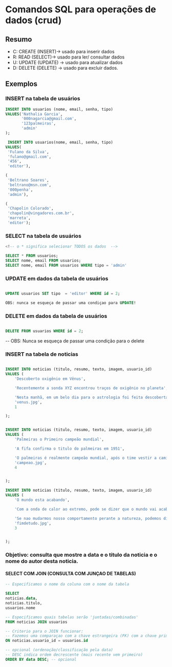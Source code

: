 # Comandos SQL para operações de dados (crud)

## Resumo 

- C: CREATE (INSERT)-> usado para inserir dados
- R: READ (SELECT)-> usado para ler/ consultar dados 
- U: UPDATE (UPDATE) -> usado para atualizar dados
- D: DELETE (DELETE) -> usado para excluir dados.

## Exemplos

### INSERT na tabela de usuários 
```sql 
INSERT INTO usuarios (nome, email, senha, tipo)
VALUES('Nathalia Garcia',
       '000nagarcia@gmail.com',
       '123palmeiras',
       'admin'
);

 INSERT INTO usuarios(nome, email, senha, tipo)
VALUES(
 'Fulano da Silva',
 'fulano@gmail.com',
 '456',
 'editor'),

(
 'Beltrano Soares',
 'beltrano@msn.com',
 '000penha',
 'admin'), 

(
 'Chapolin Colorado',
 'chapolin@vingadores.com.br',
 'marreta',
 'editor');

```
### SELECT na tabela de usuários 
```sql
<!-- o * significa selecionar TODOS os dados  -->

SELECT * FROM usuarios; 
SELECT nome, email FROM usuarios; 
SELECT nome, email FROM usuarios WHERE tipo = 'admin'
```
### UPDATE em dados da tabela de usuários
```sql

UPDATE usuarios SET tipo  = 'editor' WHERE id = 2;

OBS: nunca se esqueça de passar uma condiçao para UPDATE!
```
### DELETE em dados da tabela de usuários 
```sql

DELETE FROM usuarios WHERE id = 2;
```
-- OBS: Nunca se esqueça de passar uma condição para o delete


### INSERT na tabela de noticias 
```sql

INSERT INTO noticias (titulo, resumo, texto, imagem, usuario_id)
VALUES (
    'Descoberto oxigênio em Vênus',

    'Recentemente a sonda XYZ encontrou traços de oxigênio no planeta',

    'Nesta manhã, em um belo dia para o astrologia foi feita descoberta incrivél e muito bacana e legal sobre tudo que se pode imaginar no havai um cara pegou uma onda e subiu dropando e chegou em vênus conseguindo respirtar e assim feito a descoberta.', 
    'venus.jpg', 
    1

);


INSERT INTO noticias (titulo, resumo, texto, imagem, usuario_id)
VALUES (
    'Palmeiras o Primeiro campeão mundial',

    'A fifa confirma o titulo do palmeiras em 1951',

    'O palmeiras é realmente campeão mundial, após o time vestir a camisa da seleçao brasileira e ganhar o campeonarto de um time europeu, conclui que , sim o palmeiras tem mundial. ', 
    'campeao.jpg', 
    4


);

INSERT INTO noticias (titulo, resumo, texto, imagem, usuario_id)
VALUES (
    'O mundo esta acabando',

    'Com a onda de calor ao extremo, pode se dizer que o mundo vai acabar',

    'Se nao mudarmos nosso comportamento perante a natureza, podemos dizer que o mundo acabara em breve, ou mudamos hoje ou o amanha nao existira. ', 
    'fimdetudo.jpg', 
    3


);
```

### Objetivo: consulta que mostre a data e o titulo da noticia e o nome do autor desta noticia.

#### SELECT COM JOIN (CONSULTA COM JUNÇAO DE TABELAS)
```sql
-- Especificamos o nome da coluna com o nome da tabela 

SELECT 
noticias.data, 
noticias.titulo, 
usuarios.nome 

-- Especificamos quais tabelas serão 'juntadas/combinadas' 
FROM noticias JOIN usuarios

-- Criterio para o JOIN funcionar:
-- Fazemos uma comparaçao com a chave estrangeira (FK) com a chave primária (PK)
ON noticias.usuario_id = usuarios.id

-- opcional (ordenação/classificação pela data)
-- DESC indica ordem decrescente (mais recente vem primeiro)
ORDER BY data DESC; -- opcional 
```